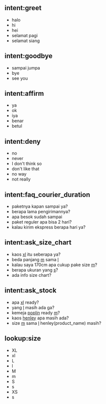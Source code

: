 ## intent:greet
- halo
- hi
- hei
- selamat pagi
- selamat siang

## intent:goodbye
- sampai jumpa
- bye
- see you

## intent:affirm
- ya
- ok
- iya
- benar
- betul

## intent:deny
- no
- never
- I don't think so
- don't like that
- no way
- not really

## intent:faq_courier_duration
- paketnya kapan sampai ya?
- berapa lama pengirimannya?
- apa besok sudah sampai
- paket reguler apa bisa 2 hari?
- kalau kirim ekspress berapa hari ya?

## intent:ask_size_chart
- kaos [xl](size) itu seberapa ya?
- beda panjang [m](size) sama [l](size)
- kalau saya 170cm apa cukup pake size [m](size)?
- berapa ukuran yang [s](size)?
- ada info size chart?

## intent:ask_stock
- apa [xl](size) ready?
- yang [l](size) masih ada ga?
- kemeja [poplin](product_name) ready [m](size)?
- kaos [henley](product_name) apa masih ada?
- size [m](size) sama [l](size) henley(product_name) masih?

## lookup:size
- XL
- xl
- L
- l
- M
- m
- S
- s
- XS
- s
